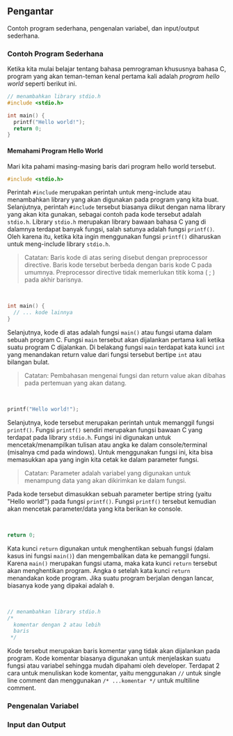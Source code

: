 ## Pengantar

Contoh program sederhana, pengenalan variabel, dan input/output sederhana.

### Contoh Program Sederhana

Ketika kita mulai belajar tentang bahasa pemrograman khususnya bahasa C, program yang akan teman-teman kenal pertama kali adalah _program hello world_ seperti berikut ini.

```c
// menambahkan library stdio.h
#include <stdio.h>

int main() {
  printf("Hello world!");
  return 0;
}
```

#### Memahami Program Hello World

Mari kita pahami masing-masing baris dari program hello world tersebut.

```c
#include <stdio.h>
```

Perintah `#include` merupakan perintah untuk meng-include atau menambahkan library yang akan digunakan pada program yang kita buat. Selanjutnya, perintah `#include` tersebut biasanya diikut dengan nama library yang akan kita gunakan, sebagai contoh pada kode tersebut adalah `stdio.h`. Library `stdio.h` merupakan library bawaan bahasa C yang di dalamnya terdapat banyak fungsi, salah satunya adalah fungsi `printf()`. Oleh karena itu, ketika kita ingin menggunakan fungsi `printf()` diharuskan untuk meng-include library `stdio.h`.

> Catatan:
> Baris kode di atas sering disebut dengan preprocessor directive. Baris kode tersebut berbeda dengan baris kode C pada umumnya. Preprocessor directive tidak memerlukan titik koma ( ; ) pada akhir barisnya.

<br />

```c
int main() {
  // ... kode lainnya
}
```

Selanjutnya, kode di atas adalah fungsi `main()` atau fungsi utama dalam sebuah program C. Fungsi `main` tersebut akan dijalankan pertama kali ketika suatu program C dijalankan. Di belakang fungsi `main` terdapat kata kunci `int` yang menandakan return value dari fungsi tersebut bertipe `int` atau bilangan bulat.

> Catatan:
> Pembahasan mengenai fungsi dan return value akan dibahas pada pertemuan yang akan datang.

<br />

```c
printf("Hello world!");
```

Selanjutnya, kode tersebut merupakan perintah untuk memanggil fungsi `printf()`. Fungsi `printf()` sendiri merupakan fungsi bawaan C yang terdapat pada library `stdio.h`. Fungsi ini digunakan untuk mencetak/menampilkan tulisan atau angka ke dalam console/terminal (misalnya cmd pada windows). Untuk menggunakan fungsi ini, kita bisa memasukkan apa yang ingin kita cetak ke dalam parameter fungsi.

> Catatan:
> Parameter adalah variabel yang digunakan untuk menampung data yang akan dikirimkan ke dalam fungsi.

Pada kode tersebut dimasukkan sebuah parameter bertipe string (yaitu "Hello world!") pada fungsi `printf()`. Fungsi `printf()` tersebut kemudian akan mencetak parameter/data yang kita berikan ke console.

<br />

```c
return 0;
```

Kata kunci `return` digunakan untuk menghentikan sebuah fungsi (dalam kasus ini fungsi `main()`) dan mengembalikan data ke pemanggil fungsi. Karena `main()` merupakan fungsi utama, maka kata kunci `return` tersebut akan menghentikan program. Angka `0` setelah kata kunci `return` menandakan kode program. Jika suatu program berjalan dengan lancar, biasanya kode yang dipakai adalah `0`.

<br />

```c
// menambahkan library stdio.h
/*
  komentar dengan 2 atau lebih
  baris
 */
```

Kode tersebut merupakan baris komentar yang tidak akan dijalankan pada program. Kode komentar biasanya digunakan untuk menjelaskan suatu fungsi atau variabel sehingga mudah dipahami oleh developer. Terdapat 2 cara untuk menuliskan kode komentar, yaitu menggunakan `//` untuk single line comment dan menggunakan `/* ...komentar */` untuk multiline comment.

### Pengenalan Variabel

### Input dan Output

```

```
